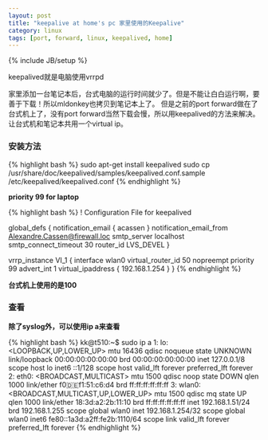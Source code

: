 ```yaml
---
layout: post
title: "keepalive at home's pc 家里使用的Keepalive"
category: linux
tags: [port, forward, linux, keepalived, home]
---
```

{% include JB/setup %}

keepalived就是电脑使用vrrpd

家里添加一台笔记本后，台式电脑的运行时间就少了。但是不能让白白运行啊，要善于下载！所以mldonkey也拷贝到笔记本上了。
但是之前的port forward做在了台式机上了，没有port forward当然下载会慢，所以用keepalived的方法来解决。让台式机和笔记本共用一个virtual ip。

### 安装方法


{% highlight bash %}
sudo apt-get install keepalived
sudo cp /usr/share/doc/keepalived/samples/keepalived.conf.sample /etc/keepalived/keepalived.conf
{% endhighlight %}

**priority 99 for laptop**

{% highlight bash %}
! Configuration File for keepalived

global_defs {
   notification_email {
     acassen
   }
   notification_email_from Alexandre.Cassen@firewall.loc
   smtp_server localhost
   smtp_connect_timeout 30
   router_id LVS_DEVEL
}

vrrp_instance VI_1 {
    interface wlan0
    virtual_router_id 50
    nopreempt
    priority 99
    advert_int 1
    virtual_ipaddress {
        192.168.1.254
    }
}
{% endhighlight %}

**台式机上使用的是100**

### 查看

**除了syslog外，可以使用ip a来查看**


{% highlight bash %}
kk@t510:~$ sudo ip a
1: lo: <LOOPBACK,UP,LOWER_UP> mtu 16436 qdisc noqueue state UNKNOWN 
    link/loopback 00:00:00:00:00:00 brd 00:00:00:00:00:00
    inet 127.0.0.1/8 scope host lo
    inet6 ::1/128 scope host 
       valid_lft forever preferred_lft forever
2: eth0: <BROADCAST,MULTICAST> mtu 1500 qdisc noop state DOWN qlen 1000
    link/ether f0:de:f1:51:c6:d4 brd ff:ff:ff:ff:ff:ff
3: wlan0: <BROADCAST,MULTICAST,UP,LOWER_UP> mtu 1500 qdisc mq state UP qlen 1000
    link/ether 18:3d:a2:2b:11:10 brd ff:ff:ff:ff:ff:ff
    inet 192.168.1.51/24 brd 192.168.1.255 scope global wlan0
    inet 192.168.1.254/32 scope global wlan0
    inet6 fe80::1a3d:a2ff:fe2b:1110/64 scope link 
       valid_lft forever preferred_lft forever
{% endhighlight %}
